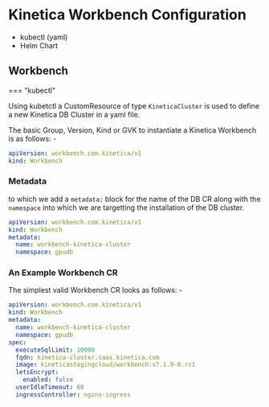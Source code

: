 # Kinetica Workbench Configuration

* kubectl (yaml)
* Helm Chart

## Workbench

=== "kubectl"

Using kubetctl a CustomResource of type `KineticaCluster` is used to define a new Kinetica DB Cluster in a yaml file.

The basic Group, Version, Kind or GVK to instantiate a Kinetica Workbench is as follows: -

```yaml title="Workbench GVK" linenums="1"
apiVersion: workbench.com.kinetica/v1
kind: Workbench

```

### Metadata

to which we add a `metadata:` block for the name of the DB CR along with the `namespace` into which we are
targetting the installation of the DB cluster.

```yaml title="Workbench metadata" linenums="1"
apiVersion: workbench.com.kinetica/v1
kind: Workbench
metadata:
  name: workbench-kinetica-cluster
  namespace: gpudb
```

### An Example Workbench CR

The simplest valid Workbench CR looks as follows: -

```yaml title="workbench.yaml" linenums="1"
apiVersion: workbench.com.kinetica/v1
kind: Workbench
metadata:
  name: workbench-kinetica-cluster
  namespace: gpudb
spec:
  executeSqlLimit: 10000
  fqdn: kinetica-cluster.saas.kinetica.com
  image: kineticastagingcloud/workbench:v7.1.9-8.rc1
  letsEncrypt:
    enabled: false
  userIdleTimeout: 60
  ingressController: nginx-ingress
```




